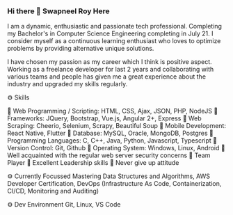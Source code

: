 ### Hi there 👋 Swapneel Roy Here

I am a dynamic, enthusiastic and passionate tech professional. Completing my Bachelor's in Computer Science Engineering completing in July 21. I consider myself as a continuous learning enthusiast who loves to optimize problems by providing alternative unique solutions. 

I have chosen my passion as my career which I think is positive aspect. Working as a freelance developer for last 2 years and collaborating with various teams and people has given me a great experience about the industry and upgraded my skills regularly.

⚙️ Skills 

🔧 Web Programming / Scripting: HTML, CSS, Ajax, JSON, PHP, NodeJS
🔧 Frameworks: JQuery, Bootstrap, Vue.js, Angular 2+, Express
🔧 Web Scraping: Cheerio, Selenium, Scrapy, Beautiful Soup
🔧 Mobile Development: React Native, Flutter
🔧 Database: MySQL, Oracle, MongoDB, Postgres
🔧 Programming Languages: C, C++, Java, Python, Javascript, Typescript
🔧 Version Control: Git, Github
🔧 Operating System: Windows, Linux, Android
🔧 Well acquainted with the regular web server security concerns
🔧 Team Player
🔧 Excellent Leadership skills
🔧 Never give up attitude

⚙️ Currently Focussed
Mastering Data Structures and Algorithms, AWS Developer Certification, DevOps (Infrastructure As Code, Containerization, CI/CD, Monitoring and Auditing)

⚙️ Dev Environment
Git, Linux, VS Code


<!--
**swapneelr09/swapneelr09** is a ✨ _special_ ✨ repository because its `README.md` (this file) appears on your GitHub profile.

Here are some ideas to get you started:

- 🔭 I’m currently working on ...
- 🌱 I’m currently learning ...
- 👯 I’m looking to collaborate on ...
- 🤔 I’m looking for help with ...
- 💬 Ask me about ...
- 📫 How to reach me: ...
- 😄 Pronouns: ...
- ⚡ Fun fact: ...
-->
